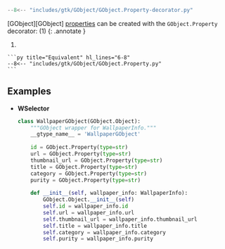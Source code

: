 ```py title="Canonical implementation" hl_lines="13 17 21"
--8<-- "includes/gtk/GObject/GObject.Property-decorator.py"
```

[GObject][GObject] [properties](https://api.pygobject.gnome.org/GObject-2.0/class-Property.html) can be created with the `GObject.Property` decorator: (1)
{: .annotate }

1.  

    ```py title="Equivalent" hl_lines="6-8"
    --8<-- "includes/gtk/GObject/GObject.Property.py"
    ```

## Examples

<div class="grid cards" markdown>

-   **WSelector**

    ```py title="wselector/models.py"
    class WallpaperGObject(GObject.Object):
        """GObject wrapper for WallpaperInfo."""
        __gtype_name__ = 'WallpaperGObject'
        
        id = GObject.Property(type=str)
        url = GObject.Property(type=str)
        thumbnail_url = GObject.Property(type=str)
        title = GObject.Property(type=str)
        category = GObject.Property(type=str)
        purity = GObject.Property(type=str)
        
        def __init__(self, wallpaper_info: WallpaperInfo):
            GObject.Object.__init__(self)
            self.id = wallpaper_info.id
            self.url = wallpaper_info.url
            self.thumbnail_url = wallpaper_info.thumbnail_url
            self.title = wallpaper_info.title
            self.category = wallpaper_info.category
            self.purity = wallpaper_info.purity
    ```

</div>
